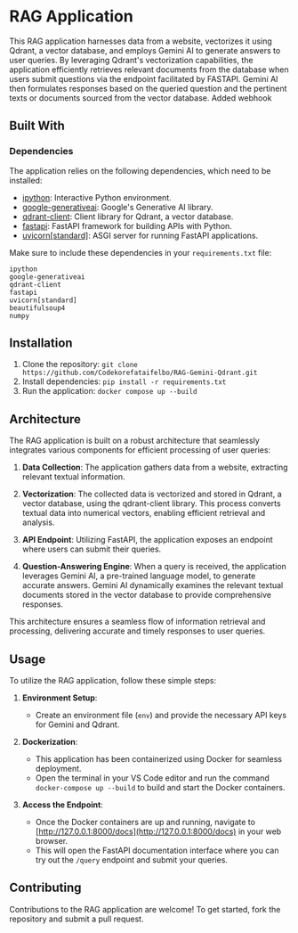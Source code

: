 # RAG Application

This RAG application harnesses data from a website, vectorizes it using Qdrant, a vector database, and employs Gemini AI to generate answers to user queries. By leveraging Qdrant's vectorization capabilities, the application efficiently retrieves relevant documents from the database when users submit questions via the endpoint facilitated by FASTAPI. Gemini AI then formulates responses based on the queried question and the pertinent texts or documents sourced from the vector database.
Added webhook

## Built With

### Dependencies

The application relies on the following dependencies, which need to be installed:

- [ipython](https://pypi.org/project/ipython/): Interactive Python environment.
- [google-generativeai](https://pypi.org/project/google-generativeai/): Google's Generative AI library.
- [qdrant-client](https://pypi.org/project/qdrant-client/): Client library for Qdrant, a vector database.
- [fastapi](https://pypi.org/project/fastapi/): FastAPI framework for building APIs with Python.
- [uvicorn[standard]](https://pypi.org/project/uvicorn/): ASGI server for running FastAPI applications.

Make sure to include these dependencies in your `requirements.txt` file:

```plaintext
ipython
google-generativeai
qdrant-client
fastapi
uvicorn[standard]
beautifulsoup4
numpy
```

## Installation

1. Clone the repository: `git clone https://github.com/Codekorefataifelbo/RAG-Gemini-Qdrant.git`
2. Install dependencies: `pip install -r requirements.txt`
3. Run the application: `docker compose up --build`

## Architecture

The RAG application is built on a robust architecture that seamlessly integrates various components for efficient processing of user queries:

1. **Data Collection**: The application gathers data from a website, extracting relevant textual information.

2. **Vectorization**: The collected data is vectorized and stored in Qdrant, a vector database, using the qdrant-client library. This process converts textual data into numerical vectors, enabling efficient retrieval and analysis.

3. **API Endpoint**: Utilizing FastAPI, the application exposes an endpoint where users can submit their queries.

4. **Question-Answering Engine**: When a query is received, the application leverages Gemini AI, a pre-trained language model, to generate accurate answers. Gemini AI dynamically examines the relevant textual documents stored in the vector database to provide comprehensive responses.

This architecture ensures a seamless flow of information retrieval and processing, delivering accurate and timely responses to user queries.

## Usage

To utilize the RAG application, follow these simple steps:

1. **Environment Setup**:
   - Create an environment file (`env`) and provide the necessary API keys for Gemini and Qdrant.

2. **Dockerization**:
   - This application has been containerized using Docker for seamless deployment.
   - Open the terminal in your VS Code editor and run the command `docker-compose up --build` to build and start the Docker containers.

3. **Access the Endpoint**:
   - Once the Docker containers are up and running, navigate to [http://127.0.0.1:8000/docs](http://127.0.0.1:8000/docs) in your web browser.
   - This will open the FastAPI documentation interface where you can try out the `/query` endpoint and submit your queries.

## Contributing

Contributions to the RAG application are welcome! To get started, fork the repository and submit a pull request.


